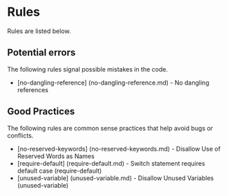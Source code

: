 <!-- generated on 07-11-2014 10:0:52-->
# Rules

Rules are listed below. 

## Potential errors

The following rules signal possible mistakes in the code.

 * [no-dangling-reference] (no-dangling-reference.md) - No dangling references

## Good Practices

The following rules are common sense practices that help avoid bugs or conflicts.

 * [no-reserved-keywords] (no-reserved-keywords.md) - Disallow Use of Reserved Words as Names
 * [require-default] (require-default.md) - Switch statement requires default case (require-default)
 * [unused-variable] (unused-variable.md) - Disallow Unused Variables (unused-variable)

